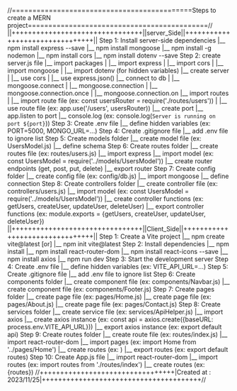 //============================================Steps to create a MERN project============================================//
||++++++++++++++++++++++++++++++++||server_Side||++++++++++++++++++++++++++++++++||
Step 1: Install server-side dependencies
             |__ npm install express --save
             |__ npm install mongoose
             |__ npm install -g nodemon
             |__ npm install cors
             |__ npm install dotenv --save
Step 2:  create server.js file
             |__ import packages
             |     |__ import express
             |     |__ import cors
             |     |__ import mongoose
             |     |__ import dotenv (for hidden variables)
             |__ create server
             |     |__ use cors
             |     |__ use express.json()
             |__ connect to db
             |     |__ mongoose.connect
             |     |__ mongoose.connection
             |     |__ mongoose.connection.once
             |     |__ mongoose.connection.on
             |__ import routes
             |     |__ import route file (ex: const usersRouter = require('./routes/users'))
             |     |__ use route file (ex: app.use('/users', usersRouter))
             |__ create port
                   |__ app.listen to port
                   |__ console.log    (ex: console.log(`Server is running on port ${port}`))
Step 3: Create .env file
            |__ define hidden variables (ex: PORT=5000, MONGO_URL=...)
Step 4: Create .gitignore file
            |__ add .env file to ignore list
Step 5: Create models folder
            |__ create model file (ex: UsersModel.js)
            |__ define schema
Step 6: Create routes folder
            |__ create routes file (ex: routes/users.js)
            |__ import express
            |__ import model (ex: const UsersModel = require('../models/UsersModel'))
            |__ create router endpoints (get, post, put, delete)
            |__ export router
Step 7: Create config folder
            |__ create config file (ex: config/db.js)
            |__ import mongoose
            |__ define connection
Step 8: Create controllers folder
            |__ create controller file (ex: controllers/users.js)
            |__ import model (ex: const UsersModel = require('../models/UsersModel'))
            |__ create controller functions (ex: getUsers, createUser, updateUser, deleteUser)
            |__ export controller functions (ex: module.exports = {getUsers, createUser, updateUser, deleteUser})         
||++++++++++++++++++++++++++++++++||Client_Side||++++++++++++++++++++++++++++++++||
Step 1: Create a Vite project
            |__ npm create vite@latest
            [or]
            |__ npm init vite@latest
Step 2: Install dependencies
            |__ npm install
            |__ npm install react-router-dom
            |__ npm install react-icons --save
            |__ npm install axios
            |__ npm run dev
Step 3: Start the development server
Step 4: Create .env file
            |__ define hidden variables (ex: VITE_API_URL=...)
Step 5: Create .gitignore file
            |__ add .env file to ignore list
Step 6: Create components folder
            |__ create component file (ex: components/Navbar.js)
            |__ create component file (ex: components/Footer.js)
Step 7: Create pages folder
            |__ create page file (ex: pages/Home.js)
            |__ create page file (ex: pages/About.js)
            |__ create page file (ex: pages/Contact.js)
Step 8: Create services folder
            |__ create service file (ex: services/ApiHelper.js)
            |__ import axios
            |__ create axios instance (ex: const api = axios.create({baseURL: process.env.VITE_API_URL}))
            |__ export axios instance (ex: export default api)
Step 9: Create routes folder
            |__ create route file (ex: routes/index.js)
            |__ import react-router-dom
            |__ import pages (ex: import Home from '../pages/Home')
            |__ create routes (ex: <Route exact path="/" component={Home} />)
            |__ export routes (ex: export default routes)
Step 10: Create App.js file
            |__ import react-router-dom
            |__ import routes (ex: import routes from './routes/index')
            |__ create routes (ex: <BrowserRouter>{routes}</BrowserRouter>)
//+++++++++++++++++++++++++++++++++|Created at : 2023/11/25|+++++++++++++++++++++++++++++++++++++++//